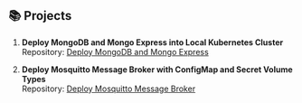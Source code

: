 ## 📚 Projects

1. **Deploy MongoDB and Mongo Express into Local Kubernetes Cluster**  
   Repository: [Deploy MongoDB and Mongo Express](https://github.com/gabidinica/container-orchestration-with-k8/tree/main/deploy-app-in-k8-cluster)

2. **Deploy Mosquitto Message Broker with ConfigMap and Secret Volume Types**  
   Repository: [Deploy Mosquitto Message Broker](https://github.com/gabidinica/container-orchestration-with-k8/tree/main/mosquitto)

